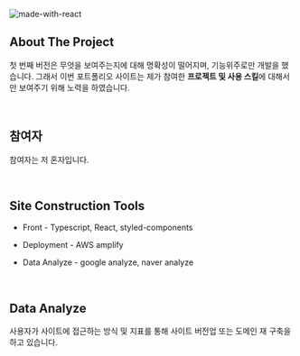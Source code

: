 ![made-with-react](https://github.com/gkseogus/React_MyPortfolioApp_v2.0/assets/76561461/dec43dd4-f37d-4938-bfde-af135aea4954)

## About The Project

첫 번째 버전은 무엇을 보여주는지에 대해 명확성이 떨어지며, 기능위주로만 개발을 했습니다.
그래서 이번 포트폴리오 사이트는 제가 참여한 **프로젝트 및 사용 스킬**에 대해서만 보여주기 위해 노력을 하였습니다.

<br/>

## 참여자
참여자는 저 혼자입니다.

<br/>

## Site Construction Tools

- Front - Typescript, React, styled-components

- Deployment - AWS amplify

- Data Analyze - google analyze, naver analyze

<br/>

## Data Analyze

사용자가 사이트에 접근하는 방식 및 지표를 통해 사이트 버전업 또는 도메인 재 구축을 하고 있습니다.

<br/>

